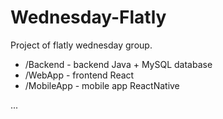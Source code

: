 # Wednesday-Flatly

Project of flatly wednesday group.

- /Backend   - backend Java + MySQL database
- /WebApp    - frontend React
- /MobileApp - mobile app ReactNative

...